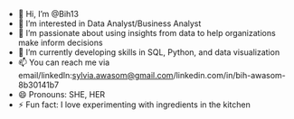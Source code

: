- 👋 Hi, I’m @Bih13
- 👀 I’m interested in Data Analyst/Business Analyst
- 🌱 I’m passionate about using insights from data to help organizations make inform decisions
- 💞️ I’m currently developing skills in SQL, Python, and data visualization
- 📫 You can reach me via email/linkedln:sylvia.awasom@gmail.com/linkedin.com/in/bih-awasom-8b30141b7
- 😄 Pronouns: SHE, HER
- ⚡ Fun fact: I love experimenting with ingredients in the kitchen

<!---
Bih13/Bih13 is a ✨ special ✨ repository because its `README.md` (this file) appears on your GitHub profile.
You can click the Preview link to take a look at your changes.
--->
